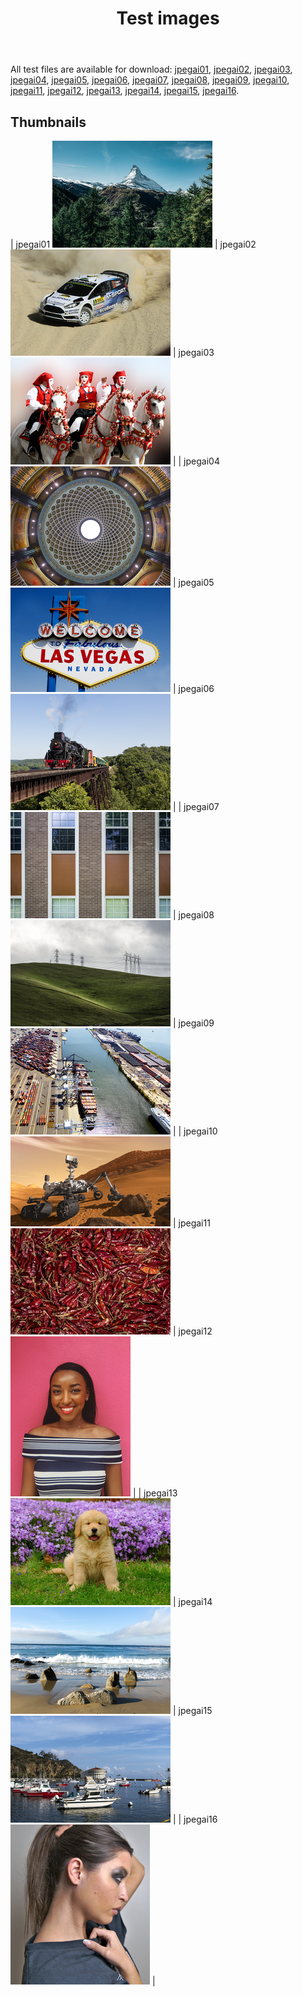 ﻿---
layout: post
title: Test images
permalink: /test_images/
visible: 0
---

All test files are available for download: [jpegai01](/public/test_set/00001_TE_2096x1400.png.zip), [jpegai02](/public/test_set/00002_TE_2144x1424.png.zip), [jpegai03](/public/test_set/00003_TE_1944x1296.png.zip), [jpegai04](/public/test_set/00004_TE_1808x1352.png.zip ), [jpegai05](/public/test_set/00005_TE_1336x872.png.zip), [jpegai06](/public/test_set/00006_TE_1544x1120.png.zip), [jpegai07](/public/test_set/00007_TE_1472x976.png.zip), [jpegai08](/public/test_set/00008_TE_1912x1272.png.zip), [jpegai09](/public/test_set/00009_TE_1976x1312.png.zip), [jpegai10](/public/test_set/00010_TE_2000x1128.png.zip), [jpegai11](/public/test_set/00011_TE_1744x1160.png.zip), [jpegai12](/public/test_set/00012_TE_1512x2016.png.zip), [jpegai13](/public/test_set/00013_TE_1920x1280.png.zip), [jpegai14](/public/test_set/00014_TE_3680x2456.png.zip), [jpegai15](/public/test_set/00015_TE_3680x2456.png.zip), [jpegai16](/public/test_set/00016_TE_1744x2000.png.zip).



## Thumbnails

| jpegai01 ![JPEGAI01](/public/test_set_thumbs/00001_TE_2096x1400.thumb.png) | jpegai02 ![JPEGAI02](/public/test_set_thumbs/00002_TE_2144x1424.thumb.png) | jpegai03 ![JPEGAI03](/public/test_set_thumbs/00003_TE_1944x1296.thumb.png) |
| jpegai04 ![JPEGAI04](/public/test_set_thumbs/00004_TE_1808x1352.thumb.png) | jpegai05 ![JPEGAI05](/public/test_set_thumbs/00005_TE_1336x872.thumb.png) | jpegai06 ![JPEGAI06](/public/test_set_thumbs/00006_TE_1544x1120.thumb.png) |
| jpegai07 ![JPEGAI07](/public/test_set_thumbs/00007_TE_1472x976.thumb.png) | jpegai08 ![JPEGAI08](/public/test_set_thumbs/00008_TE_1912x1272.thumb.png) | jpegai09 ![JPEGAI09](/public/test_set_thumbs/00009_TE_1976x1312.thumb.png) |
| jpegai10 ![JPEGAI10](/public/test_set_thumbs/00010_TE_2000x1128.thumb.png) | jpegai11 ![JPEGAI11](/public/test_set_thumbs/00011_TE_1744x1160.thumb.png) | jpegai12 ![JPEGAI12](/public/test_set_thumbs/00012_TE_1512x2016.thumb.png) |
| jpegai13 ![JPEGAI13](/public/test_set_thumbs/00013_TE_1920x1280.thumb.png) | jpegai14 ![JPEGAI14](/public/test_set_thumbs/00014_TE_3680x2456.thumb.png) | jpegai15 ![JPEGAI15](/public/test_set_thumbs/00015_TE_3680x2456.thumb.png) |
| jpegai16 ![JPEGAI16](/public/test_set_thumbs/00016_TE_1744x2000.thumb.png) |